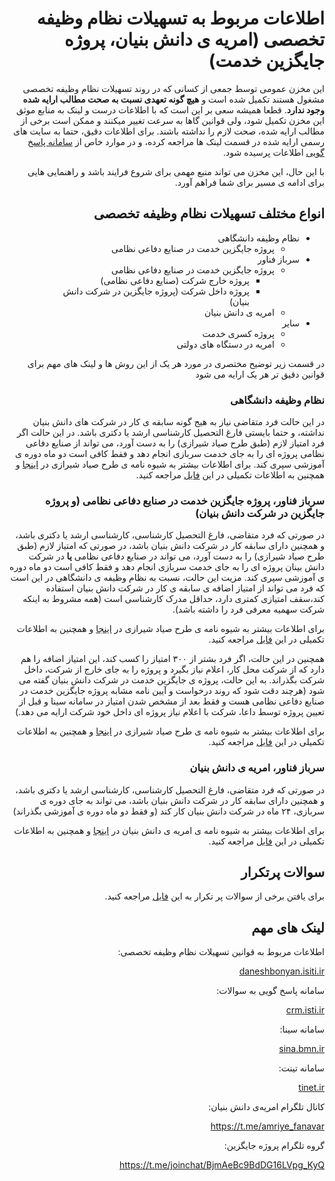 <div dir="rtl">

# اطلاعات مربوط به تسهیلات نظام وظیفه تخصصی (امریه ی دانش بنیان، پروژه جایگزین خدمت)

  

این مخزن عمومی توسط جمعی از کسانی که در روند تسهیلات نظام وظیفه تخصصی مشغول هستند تکمیل شده است و **هیچ گونه تعهدی نسبت به صحت مطالب ارایه شده وجود ندارد**. قطعا همیشه سعی بر این است که با اطلاعات درست و لینک به منابع موثق این مخزن تکمیل شود، ولی قوانین گاها به سرعت تغییر میکنند و ممکن است برخی از مطالب ارایه شده، صحت لازم را نداشته باشند. برای اطلاعات دقیق، حتما به سایت های رسمی ارایه شده در قسمت لینک ها مراجعه کرده، و در موارد خاص از [سامانه پاسخ گویی](http://crm.isti.ir/)
اطلاعات پرسیده شود.
  

با این حال، این مخزن می تواند منبع مهمی برای شروع فرایند باشد و راهنمایی هایی برای ادامه ی مسیر برای شما فراهم آورد.

  
## انواع مختلف تسهیلات نظام وظیفه تخصصی

* نظام وظیفه دانشگاهی
    * پروژه جایگزین خدمت در صنایع دفاعی نظامی
* سرباز فناور
    * پروژه جایگزین خدمت در صنایع دفاعی نظامی
        * پروژه خارج شرکت (صنایع دفاعی نظامی)
        * پروژه داخل شرکت (پروژه جایگزین در شرکت دانش بنیان)
    * امریه ی دانش بنیان
* سایر
    * پروژه کسری خدمت
    * امریه در دستگاه های دولتی


در قسمت زیر توضیح مختصری در مورد هر یک از این روش ها و لینک های مهم برای قوانین دقیق تر هر یک ارایه می شود

### نظام وظیفه دانشگاهی

در این حالت فرد متقاضی نیاز به هیج گونه سابقه ی کار در شرکت های دانش بنیان نداشته، و حتما بایستی فارغ التحصیل کارشناسی ارشد یا دکتری باشد. در این حالت اگر فرد امتیاز لازم (طبق طرح صیاد شیرازی) را به دست آورد، می تواند از صنایع دفاعی نظامی پروژه ای را به جای خدمت سربازی انجام دهد و فقط کافی است دو ماه دوره ی آموزشی سپری کند. برای اطلاعات بیشتر به شیوه نامه ی طرح صیاد شیرازی در
[اینجا](http://daneshbonyan.isti.ir/uploads/2/2020/Aug/31/shive_nezamvazifeh.pdf) و همچنین به اطلاعات تکمیلی در این [ فایل](nezam_vazifeh_daneshgahi.md) مراجعه کنید.

### سرباز فناور، پروژه جایگزین خدمت در صنایع دفاعی نظامی (و پروژه جایگزین در شرکت دانش بنیان)

در صورتی که فرد متقاضی، فارغ التحصیل کارشناسی، کارشناسی ارشد یا دکتری باشد، و همچنین دارای سابقه کار در شرکت دانش بنیان باشد، در صورتی که امتیاز لازم
(طبق طرح صیاد شیرازی)
را به دست آورد، می تواند در صنایع دفاعی نظامی **یا** در شرکت دانش بینان پروژه ای را به جای خدمت سربازی انجام دهد و فقط کافی است دو ماه دوره ی آموزشی سپری کند.
مزیت این حالت، نسبت به نظام وظیفه ی دانشگاهی در این است که فرد می تواند از امتیاز اضافه ی سابقه ی کار در شرکت دانش بنیان استفاده کند،سقف امتیازی کمتری دارد،‌ حداقل مدرک کارشناسی است (همه مشروط به اینکه شرکت سهمیه معرفی فرد را داشته باشد).

برای اطلاعات بیشتر به شیوه نامه ی طرح صیاد شیرازی در [اینجا](http://daneshbonyan.isti.ir/uploads/2/2020/Aug/31/shive_nezamvazifeh.pdf) و همچنین به اطلاعات تکمیلی در این [ فایل](fanavar_project_defaee.md) مراجعه کنید.

همچنین در این حالت، اگر فرد بشتر از ۳۰۰ امتیاز را کسب کند، این امتیاز اضافه را هم دارد که از شرکت محل کار، اعلام نیاز بگیرد و پروژه را به جای خارج از شرکت، داخل شرکت بگذراند.
به این حالت، پروژه ی جایگزین خدمت در شرکت دانش بنیان گفته می شود (هرچند دقت شود که روند درخواست و آیین نامه مشابه پروژه جایگزین خدمت در صنایع دفاعی نظامی هست و فقط بعد از مشخص شدن امتیاز در سامانه سینا و قبل از تعیین پروژه توسط داعا، شرکت با اعلام نیاز پروژه ای داخل خود شرکت ارایه می دهد.)

برای اطلاعات بیشتر به شیوه نامه ی طرح صیاد شیرازی در [اینجا](http://daneshbonyan.isti.ir/uploads/2/2020/Aug/31/shive_nezamvazifeh.pdf) و همچنین به اطلاعات تکمیلی در این [ فایل](fanavar_project_daneshbonyan.md) مراجعه کنید.
  

### سرباز فناور، امریه ی دانش بنیان

  
در صورتی که فرد متقاضی، فارغ التحصیل کارشناسی، کارشناسی ارشد یا دکتری باشد، و همچنین دارای سابقه کار در شرکت دانش بنیان باشد، می تواند به جای دوره ی سربازی، ۲۴ ماه در شرکت دانش بنیان کار کند (و فقط دو ماه دوره ی آموزشی بگذراند)

برای اطلاعات بیشتر به شیوه نامه ی امریه ی دانش بنیان در [اینجا](http://daneshbonyan.isti.ir/%d8%a7%d9%85%d8%b1%db%8c%d9%87-%d8%af%d8%b1-%d8%b4%d8%b1%da%a9%d8%aa-%d8%af%d8%a7%d9%86%d8%b4-%d8%a8%d9%86%db%8c%d8%a7%d9%86) و همچنین به اطلاعات تکمیلی در این [ فایل](fanavar_amriyeh.md) مراجعه کنید.
  
  

## سوالات پرتکرار
برای یافتن برخی از سوالات پر تکرار به این [ فایل](FAQ.md) مراجعه کنید.
  
  

## لینک های مهم

اطلاعات مربوط به قوانین تسهیلات نظام وظیفه تخصصی:

[daneshbonyan.isiti.ir](
http://daneshbonyan.isti.ir/%D8%AA%D8%B3%D9%87%DB%8C%D9%84%D8%A7%D8%AA-%D8%B3%D8%B1%D8%A8%D8%A7%D8%B2%DB%8C-%DA%A9%D8%A7%D8%B1%DA%A9%D9%86%D8%A7%D9%86-%D8%B4%D8%B1%DA%A9%D8%AA%E2%80%8C%D9%87%D8%A7)

سامانه پاسخ گویی به سوالات:

[crm.isti.ir](
https://crm.isti.ir/isti)

  
سامانه سینا:

[sina.bmn.ir](
https://sina.bmn.ir/)

سامانه تینت:

[tinet.ir](
https://tinet.ir/)

کانال تلگرام امریه‌ی دانش بنیان:

https://t.me/amriye_fanavar

گروه تلگرام پروژه جایگزین:

https://t.me/joinchat/BjmAeBc9BdDG16LVpg_KyQ
</div>
